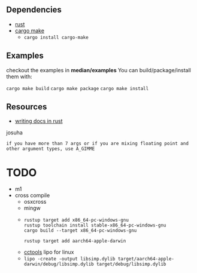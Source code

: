 ## Dependencies

* [rust](https://rustup.rs/)
* [cargo make](https://github.com/sagiegurari/cargo-make)
  * `cargo install cargo-make`

## Examples

checkout the examples in **median/examples**
You can build/package/install them with:

`cargo make build`
`cargo make package`
`cargo make install`

## Resources
- [writing docs in rust](https://facility9.com/2016/05/writing-documentation-in-rust/)

josuha
```
if you have more than 7 args or if you are mixing floating point and other argument types, use A_GIMME
```

# TODO

* m1
* cross compile
  * osxcross
  * mingw
  * ```
    rustup target add x86_64-pc-windows-gnu
    rustup toolchain install stable-x86_64-pc-windows-gnu
    cargo build --target x86_64-pc-windows-gnu

    rustup target add aarch64-apple-darwin

    ```
  * [cctools](https://github.com/tpoechtrager/cctools-port) lipo for linux
  * `lipo -create -output libsimp.dylib target/aarch64-apple-darwin/debug/libsimp.dylib target/debug/libsimp.dylib`
